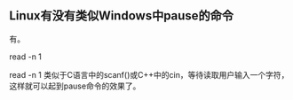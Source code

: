 

## Linux有没有类似Windows中pause的命令

有。

read -n 1

read -n 1 类似于C语言中的scanf()或C++中的cin，等待读取用户输入一个字符，这样就可以起到pause命令的效果了。